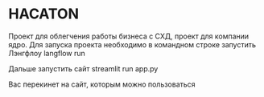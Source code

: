 # HACATON
Проект  для облегчения работы бизнеса с СХД, проект для компании ядро. Для запуска проекта необходимо в командном строке запустить Лэнгфлоу
langflow run

Дальше запустить сайт
streamlit run app.py 

Вас перекинет на сайт, которым можно пользоваться
